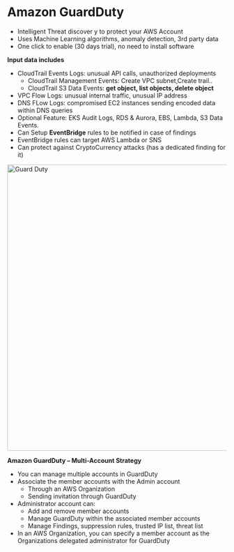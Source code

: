 # Amazon GuardDuty

- Intelligent Threat discover y to protect your AWS Account
- Uses Machine Learning algorithms, anomaly detection, 3rd party data
- One click to enable (30 days trial), no need to install software

**Input data includes**

- CloudTrail Events Logs: unusual API calls, unauthorized deployments
    - CloudTrail Management Events: Create VPC subnet,Create trail..
    - CloudTrail S3 Data Events: **get object, list objects, delete object**
- VPC Flow Logs: unusual internal traffic, unusual IP address
- DNS FLow Logs: compromised EC2 instances sending encoded data within DNS queries
- Optional Feature: EKS Audit Logs, RDS & Aurora, EBS, Lambda, S3 Data Events.
- Can Setup **EventBridge** rules to be notified in case of findings
- EventBridge rules can target AWS Lambda or SNS
- Can protect against CryptoCurrency attacks (has a dedicated finding for it)
<img width="657" alt="Guard Duty" src="https://github.com/JordanSennett/AWS-Security-Specialty/assets/15804669/5682f358-ff05-42a3-9c93-40b15f6bba87">

**Amazon GuardDuty – Multi-Account Strategy**

- You can manage multiple accounts in GuardDuty
- Associate the member accounts with the Admin account
  - Through an AWS Organization
  - Sending invitation through GuardDuty
- Administrator account can:
  - Add and remove member accounts
  - Manage GuardDuty within the associated member accounts
  - Manage Findings, suppression rules, trusted IP list, threat list
- In an AWS Organization, you can specify a member account as the Organizations delegated administrator for GuardDuty
  
